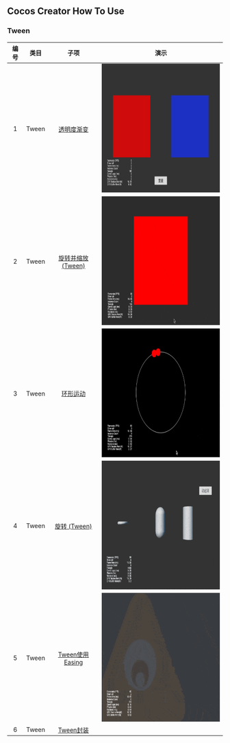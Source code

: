 ## Cocos Creator How To Use

### Tween
| 编号 | 类目 | 子项 | 演示 |
| :---: | :---: | :---: | :---: |
| 1 | Tween | [透明度渐变](https://gitee.com/yeshao2069/cocos-creator-how-to-use/tree/v3.0.x/Tween/Creator3.0.0_2D_TweenOpacityChange) | <div align=center><img src="../gif/202203/2022030501.gif" width="400" height="300" /></div> |
| 2 | Tween | [旋转并缩放 (Tween)](https://gitee.com/yeshao2069/cocos-creator-how-to-use/tree/v3.0.x/Tween/Creator3.0.0_2D_TweenRotateAndScaleForever) | <div align=center><img src="../gif/202203/2022030504.gif" width="400" height="300" /></div> |
| 3 | Tween | [环形运动](https://gitee.com/yeshao2069/cocos-creator-how-to-use/tree/v3.0.x/Tween/Creator3.0.0_2D_TweenCircleMove) | <div align=center><img src="../gif/202203/2022030503.gif" width="400" height="300" /></div> |
| 4 | Tween | [旋转 (Tween)](https://gitee.com/yeshao2069/cocos-creator-how-to-use/tree/v3.0.x/Tween/Creator3.0.0_2D_TweenRotateChange) | <div align=center><img src="../gif/202203/2022030502.gif" width="400" height="300" /></div> |
| 5 | Tween | [Tween使用Easing](https://gitee.com/yeshao2069/cocos-creator-how-to-use/tree/v3.0.x/Tween/Creator3.0.0_2D_TweenShowMonster) | <div align=center><img src="../gif/202203/2022030505.gif" width="400" height="300" /></div> |
| 6 | Tween | [Tween封装](https://gitee.com/yeshao2069/cocos-creator-how-to-use/tree/v3.0.x/Tween/Creator3.0.0_2D_TweenCCUtils)  |   |